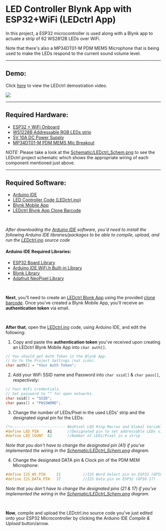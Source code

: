 # LED Controller Blynk App with ESP32+WiFi (LEDctrl App)
In this project, a ESP32 microcontroller is used along with a Blynk app to actuate a strip of 62 WS2812B LEDs over WiFi.

Note that there's also a MP34DT01-M PDM MEMS Microphone that is being used to make the LEDs respond to the current sound volume level.

---

## Demo:
Click [*here*](https://res.cloudinary.com/dhud5kifu/video/upload/v1625382280/demos/LEDctrl_Demo_mkrkv4.mp4) to view the LEDctrl demostration video.


[![](https://res.cloudinary.com/dhud5kifu/image/upload/v1625383367/demos/demo_snippet1_stulrx.png)](https://res.cloudinary.com/dhud5kifu/video/upload/v1625382280/demos/LEDctrl_Demo_mkrkv4.mp4)

---

## Required Hardware:
* [ESP32 + WiFi Onboard](https://www.adafruit.com/product/3405)
* [WS1228B Addressable RGB LEDs strip](https://www.amazon.com/gp/product/B07BKNS7DJ/ref=ppx_yo_dt_b_asin_title_o00_s00?ie=UTF8&psc=1)
* [5V 10A DC Power Supply](https://www.amazon.com/gp/product/B07CMM2BBR/ref=ppx_yo_dt_b_asin_title_o00_s00?ie=UTF8&psc=1)
* [MP34DT01-M PDM MEMS Mic Breakout](https://www.adafruit.com/product/3492?gclid=CjwKCAjww-CGBhALEiwAQzWxOoJ1X5J6meE_1WD8ngq5gAuR29hyn-5CHDR53ZTJ1IfpZRNiy5qt3BoCwZ4QAvD_BwE)

*NOTE:* Please take a look at the [Schematic/LEDctrl_Schem.png](https://github.com/an36/LED-Controller-ESP32-Blynk/blob/master/Schematic/LEDctrl_Schem.PNG) to see the LEDctrl project schematic which shows the appropriate wiring of each component mentioned just above.

---

## Required Software:
* [Arduino IDE](https://www.arduino.cc/en/software)
* [LED Controller Code (LEDctrl.ino)](https://github.com/an36/LED-Controller-ESP32-Blynk/blob/master/src/Arduino%20IDE/LEDctrl.ino)
* [Blynk Mobile App](https://blynk.io/en/getting-started)
* [LEDctrl Blynk App Clone Barcode](https://github.com/an36/LED-Controller-ESP32-Blynk/blob/master/src/Blynk%20App%20Clone/LEDctrl%20Blynk%20App%20Clone.png)

<br>

*After downloading the [Arduino IDE](https://www.arduino.cc/en/software) software, you'd need to install the following Arduino IDE libraries/packages to be able to compile, upload, and run the [LEDctrl.ino](https://github.com/an36/LED-Controller-ESP32-Blynk/blob/master/src/Arduino%20IDE/LEDctrl.ino) source code*
#### Arduino IDE Required Libraries:
* [ESP32 Board Library](https://randomnerdtutorials.com/installing-the-esp32-board-in-arduino-ide-windows-instructions/)
* [Arduino IDE WiFi.h Built-in Library](https://www.arduino.cc/en/Reference/WiFi)
* [Blynk Library](http://help.blynk.cc/en/articles/512105-how-to-install-blynk-library-for-arduino-ide)
* [Adafruit NeoPixel Library](https://github.com/adafruit/Adafruit_NeoPixel)

<br>

**Next**, you'll need to create an [LEDctrl Blynk App](https://blynk.io/en/getting-started) using the provided [clone barcode](https://github.com/an36/LED-Controller-ESP32-Blynk/blob/master/src/Blynk%20App%20Clone/LEDctrl%20Blynk%20App%20Clone.png).  Once you've created a Blynk Mobile App, you'll receive an **authentication token** via email.

<br>

**After that**, open the [LEDctrl.ino](https://github.com/an36/LED-Controller-ESP32-Blynk/blob/master/src/Arduino%20IDE/LEDctrl.ino) code, using Arduino IDE, and edit the following:
1. Copy and paste the **authentication token** you've received upon creating an LEDctrl Blynk Mobile App into `char auth[]`. 

```C++
// You should get Auth Token in the Blynk App.
// Go to the Project Settings (nut icon).
char auth[] = "Your Auth Token";
```

2. Add your WiFi SSID name and Password into `char ssid[]` & `char pass[]`, respectively:

```C++
// Your WiFi credentials.
// Set password to "" for open networks.
char ssid[] = "SSID";
char pass[] = "PASSWORD";
```

3. Change the number of LEDs/Pixel in the used LEDs' strip and the designated signal pin for the LEDs:

```C++
/*<------------------------ NeoPixel LED Ring Macros and Global Variables ------------------------>*/
#define LED_PIN    A1		//Designated pin to set addressable LEDs signal (LEDs' Data In)
#define LED_COUNT  62		//Number of LEDs/Pixel in a strip
```

*Note that you don't have to change the designated pin (A1) if you've implemented the wiring in the [Schematic/LEDctrl_Schem.png](https://github.com/an36/LED-Controller-ESP32-Blynk/blob/master/Schematic/LEDctrl_Schem.PNG) diagram.*

4. Change the designated DATA pin & Clock pin of the PDM MEM Microphone:

```C++
#define I2S_WS_PIN     21          //I2S Word Select pin on ESP32 (GPIO 21)
#define I2S_DATA_PIN   17          //I2S Data pin on ESP32 (GPIO 17)
```

*Note that you don't have to change the designated pins (21 & 17) if you've implemented the wiring in the [Schematic/LEDctrl_Schem.png](https://github.com/an36/LED-Controller-ESP32-Blynk/blob/master/Schematic/LEDctrl_Schem.PNG) diagram.*

<br>

**Now**, compile and upload the LEDctrl.ino source code you've just edited onto your ESP32 Microcontroller by clicking the Arduino IDE *Compile & Upload* button/arrow.
